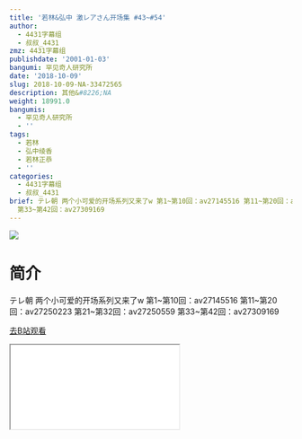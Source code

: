 ```yaml
---
title: '若林&弘中 激レアさん开场集 #43~#54'
author:
  - 4431字幕组
  - 叔叔_4431
zmz: 4431字幕组
publishdate: '2001-01-03'
bangumi: 罕见奇人研究所
date: '2018-10-09'
slug: 2018-10-09-NA-33472565
description: 其他&#8226;NA
weight: 18991.0
bangumis:
  - 罕见奇人研究所
  - ''
tags:
  - 若林
  - 弘中绫香
  - 若林正恭
  - ''
categories:
  - 4431字幕组
  - 叔叔_4431
brief: テレ朝 两个小可爱的开场系列又来了w 第1~第10回：av27145516 第11~第20回：av27250223 第21~第32回：av27250559
  第33~第42回：av27309169
---
```

![](https://i.imgur.com/g5GtYIt.jpg)
# 简介  
テレ朝
两个小可爱的开场系列又来了w
第1~第10回：av27145516 
第11~第20回：av27250223
第21~第32回：av27250559
第33~第42回：av27309169  

[去B站观看](https://www.bilibili.com/video/av33472565/)
<div class ="resp-container"><iframe class="testiframe" src="//player.bilibili.com/player.html?aid=33472565"", scrolling="no", allowfullscreen="true" > </iframe></div> 
